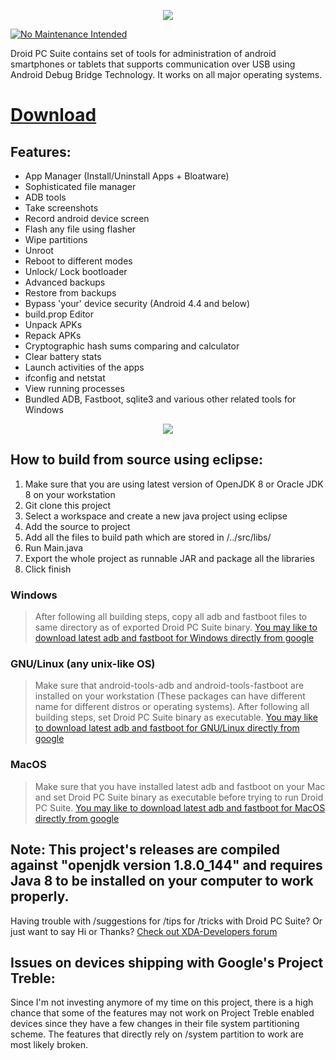 <p align="center">
  <img src="https://raw.githubusercontent.com/kvsjxd/Droid-PC-Suite/master/Droid%20PC%20Suite/src/graphics/Splash.png">
</p>

[![No Maintenance Intended](http://unmaintained.tech/badge.svg)](http://unmaintained.tech/)

Droid PC Suite contains set of tools for administration of android smartphones or tablets that supports communication over USB using Android Debug Bridge Technology. It works on all major operating systems.

# [Download](https://github.com/kvsjxd/Droid-PC-Suite/releases/download/1.9/DPCS.v1.9.Stable.zip)

## Features:
* App Manager (Install/Uninstall Apps + Bloatware)
* Sophisticated file manager
* ADB tools
* Take screenshots
* Record android device screen
* Flash any file using flasher
* Wipe partitions
* Unroot
* Reboot to different modes
* Unlock/ Lock bootloader
* Advanced backups
* Restore from backups
* Bypass 'your' device security (Android 4.4 and below)
* build.prop Editor
* Unpack APKs
* Repack APKs
* Cryptographic hash sums comparing and calculator
* Clear battery stats
* Launch activities of the apps
* ifconfig and netstat
* View running processes
* Bundled ADB, Fastboot, sqlite3 and various other related tools for Windows

<p align="center">
  <img src="https://github.com/kvsjxd/Droid-PC-Suite/raw/gh-pages/images/1.png">
</p>

## How to build from source using eclipse:
1. Make sure that you are using latest version of OpenJDK 8 or Oracle JDK 8 on your workstation
2. Git clone this project
3. Select a workspace and create a new java project using eclipse
4. Add the source to project
5. Add all the files to build path which are stored in /../src/libs/
6. Run Main.java
7. Export the whole project as runnable JAR and package all the libraries
8. Click finish

### Windows
> After following all building steps, copy all adb and fastboot files to same directory as of exported Droid PC Suite binary.
[You may like to download latest adb and fastboot for Windows directly from google](https://dl.google.com/android/repository/platform-tools-latest-windows.zip)

### GNU/Linux (any unix-like OS)
> Make sure that android-tools-adb and android-tools-fastboot are installed on your workstation (These packages can have different name for different distros or operating systems). After following all building steps, set Droid PC Suite binary as executable. [You may like to download latest adb and fastboot for GNU/Linux directly from google](https://dl.google.com/android/repository/platform-tools-latest-linux.zip)

### MacOS
> Make sure that you have installed latest adb and fastboot on your Mac and set Droid PC Suite binary as executable before trying to run Droid PC Suite. [You may like to download latest adb and fastboot for MacOS directly from google](https://dl.google.com/android/repository/platform-tools-latest-darwin.zip)
## Note: This project's releases are compiled against "openjdk version 1.8.0_144" and requires Java 8 to be installed on your computer to work properly.
Having trouble with /suggestions for /tips for /tricks with Droid PC Suite? Or just want to say Hi or Thanks? [Check out XDA-Developers forum](http://forum.xda-developers.com/android/development/tool-droid-pc-suite-t3398599)

## Issues on devices shipping with Google's Project Treble:
Since I'm not investing anymore of my time on this project, there is a high chance that some of the features may not work on Project Treble enabled devices since they have a few changes in their file system partitioning scheme. The features that directly rely on /system partition to work are most likely broken.

